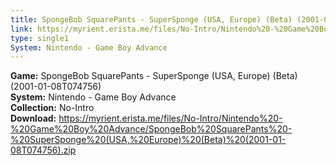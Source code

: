 ```yaml
---
title: SpongeBob SquarePants - SuperSponge (USA, Europe) (Beta) (2001-01-08T074756)
link: https://myrient.erista.me/files/No-Intro/Nintendo%20-%20Game%20Boy%20Advance/SpongeBob%20SquarePants%20-%20SuperSponge%20(USA,%20Europe)%20(Beta)%20(2001-01-08T074756).zip
type: single1
System: Nintendo - Game Boy Advance
---
```

<b>Game:</b> SpongeBob SquarePants - SuperSponge (USA, Europe) (Beta) (2001-01-08T074756)<br>
<b>System:</b> Nintendo - Game Boy Advance<br>
<b>Collection:</b> No-Intro<br>
<b>Download:</b> https://myrient.erista.me/files/No-Intro/Nintendo%20-%20Game%20Boy%20Advance/SpongeBob%20SquarePants%20-%20SuperSponge%20(USA,%20Europe)%20(Beta)%20(2001-01-08T074756).zip